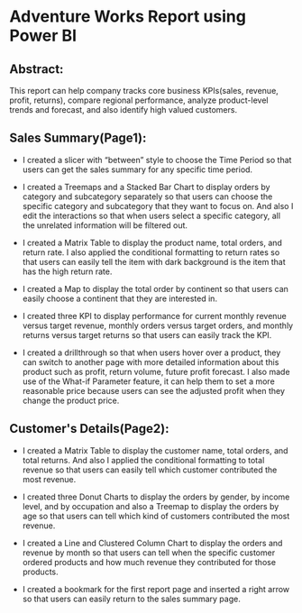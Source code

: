 # Adventure Works Report using Power BI
## Abstract:
This report can help company tracks core business KPIs(sales, revenue, profit, returns), compare regional performance, analyze product-level trends and forecast, and also identify high valued customers.

## Sales Summary(Page1):
- I created a slicer with “between” style to choose the Time Period so that users can get the sales summary for any specific time period. 

- I created a Treemaps and a Stacked Bar Chart to display orders by category and subcategory separately so that users can choose the specific category and subcategory that they want to focus on. And also I edit the interactions so that when users select a specific category, all the unrelated information will be filtered out.

- I created a Matrix Table to display the product name, total orders, and return rate. I also applied the conditional formatting to return rates so that users can easily tell the item with dark background is the item that has the high return rate. 

- I created a Map to display the total order by continent so that users can easily choose a continent that they are interested in.

- I created three KPI to display performance for current monthly revenue versus target revenue, monthly orders versus target orders, and monthly returns versus target returns so that users can easily track the KPI.

- I created a drillthrough so that when users hover over a product, they can switch to another page with more detailed information about this product such as profit, return volume, future profit forecast. I also made use of the What-if Parameter feature, it can help them to set a more reasonable price because users can see the adjusted profit when they change the product price. 

## Customer's Details(Page2):
- I created a Matrix Table to display the customer name, total orders, and total returns. And also I applied the conditional formatting to total revenue so that users can easily tell which customer contributed the most revenue.

- I created three Donut Charts to display the orders by gender, by income level, and by occupation and also a Treemap to display the orders by age so that users can tell which kind of customers contributed the most revenue.

- I created a Line and Clustered Column Chart to display the orders and revenue by month so that users can tell when the specific customer ordered products and how much revenue they contributed for those products.

- I created a bookmark for the first report page and inserted a right arrow so that users can easily return to the sales summary page.

